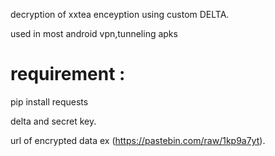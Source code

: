 decryption of xxtea enceyption using custom DELTA.

used in most android vpn,tunneling apks

# requirement :

pip install requests

delta and secret key.

url of encrypted data ex (https://pastebin.com/raw/1kp9a7yt).
